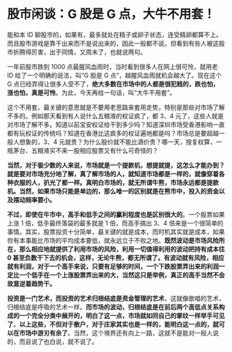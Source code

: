 # 股市闲谈：G 股是 G 点，大牛不用套！

能和本 ID 聊股市的，如果有，最多就处在精子或卵子状态，连受精卵都算不上。而且股市游戏是靠干出来而不是说出来的，因此一般都不说。但看到有些人被这股市折腾得厉害，出于同情，又周末了，也就说两句。

一年前股市跌到 1000 点最腥风血雨时，当时看到很多人在网上很可怜，就用老 ID 给了一个明确的说法，叫“G 股是 G 点”，越腥风血雨就机会越大了。现在这个 G 点已经弄得让很多人受不了，**绝大多数在市场中的人都是很犯贱的，跌也怕，涨也怕，真是可怜**。为此，今天再给一句话，叫“大牛不用套”。

这个不用套，最关键的意思就是不要用老思路来套用走势，特别是那些对市场了解不多的。例如那天看到有人说什么五粮液的权证疯了，都 3、4 元了，这些人就是对市场了解不多。知道以前宝安权证给干到多少吗？知道深圳市场受香港影响一直都有玩权证的传统吗？知道在香港比这疯多的权证遍地都是吗？市场总是要超越一般人想象的，3、4 元就贵？为什么股价就不能比酒价贵？哪一天，按复权算，一瓶茅台、五粮液买不来一股相应股票又有什么可奇怪的？

**当然，对于极少数的人来说，市场就是一个提款机，想提就提，这怎么才能办到？就是要对市场充分地了解，真了解市场的人，就知道市场都是一样的，就像穿着各种衣服的人，扒光了都一样。真明白市场的，就无所谓牛熊，市场永远都是提款机。当然，如果市场只能是单边的，那么唯一的区别就是在熊市中，投入的资金以及摆动频率要小。**

**不过，即使在牛市中，高手和低手之间的赢利程度也是区别很大的**。一个股票如果上涨 1 倍，低手最终落袋的最多就是 1 倍，而高手搞出 3、4 倍来是一个很简单的事情。其实，股票投资十分简单，最关键的就是成本，而时机其实就是成本，如果你有本事能比市场的平均成本要低，就永远立于不败之地。**既然波动是市场风险所在，那么相应地就提供了利用市场的风险，利用一切值得利用的波动把持有成本往 0 甚至负数干下去的机会，这样，无论牛熊，都无所谓了。有波动就有风险，相应就有利润，对于一个高手来说，只要有足够的时间，一个下跌股票弄出来的利润一定比一个低手在一个上涨股票弄出来的大，当然这只是举例，真正的高手当然不会故意逆着趋势干。**

**投资是一门艺术，而投资的艺术归根结底是资金管理的艺术**，这就像歌唱的艺术，归根结底是呼吸的艺术一样。**而市场的波动，归根结底是在前后两个高低点关系构成的一个完全分类中展开的，明白了这一点，市场就如同自己的掌纹一样举手可见了**。**以上这些，不但对于散户，对于庄家其实也是一样的，能明白这一点的，就可以在市场中游刃有余了**。当然，这个境界还有向上一路，这就不是能对一般人说的，而且说了也白说，就不说了。
